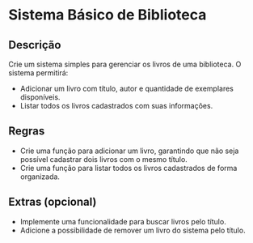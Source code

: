 # Sistema Básico de Biblioteca

## Descrição
Crie um sistema simples para gerenciar os livros de uma biblioteca. O sistema permitirá:

- Adicionar um livro com título, autor e quantidade de exemplares disponíveis.
- Listar todos os livros cadastrados com suas informações.

## Regras
- Crie uma função para adicionar um livro, garantindo que não seja possível cadastrar dois livros com o mesmo título.
- Crie uma função para listar todos os livros cadastrados de forma organizada.

## Extras (opcional)
- Implemente uma funcionalidade para buscar livros pelo título.
- Adicione a possibilidade de remover um livro do sistema pelo título.

